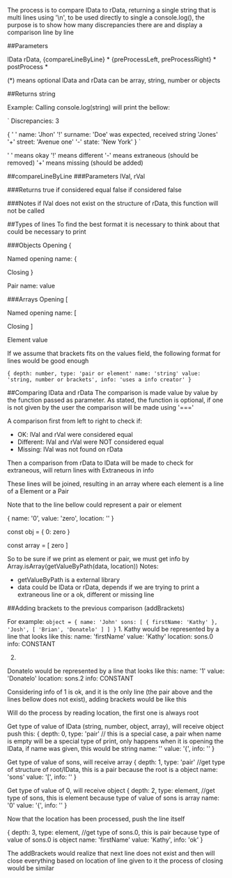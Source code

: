 The process is to compare lData to rData, returning a single string that is multi lines using '\n', to be used directly to single a console.log(), the purpose is to show how many discrepancies there are and display a comparison line by line

##Parameters

lData
rData,
{compareLineByLine} *
{preProcessLeft, preProcessRight} *
postProcess *

(*) means optional
lData and rData can be array, string, number or objects

##Returns
string

Example: 
Calling console.log(string) will print the bellow:

`
Discrepancies: 3

{
	' ' name: 'Jhon'
	'!' surname: 'Doe' was expected, received string 'Jones'
	'+' street: 'Avenue one'
	'-' state: 'New York'
}
`

' ' means okay
'!' means different
'-' means extraneous (should be removed)
'+' means missing (should be added)



##compareLineByLine
###Parameters
 lVal, rVal

###Returns
true if considered equal
false if considered false

###Notes
if lVal does not exist on the structure of rData, this function will not be called

##Types of lines
To find the best format it is necessary to think about that could be necessary to print

###Objects
Opening
	{

Named opening
	name: {

Closing
	}

Pair
 name: value

###Arrays
Opening
	[

Named opening 
	name: [

Closing
	]

Element
 value

If we assume that brackets fits on the values field, the following format for lines would be good enough

`
{
	depth: number,
	type: 'pair or element'
	name: 'string'
	value: 'string, number or brackets',
	info: 'uses a info creator'
}
`

##Comparing lData and rData
The comparison is made value by value by the function passed as parameter.
As stated, the function is optional, if one is not given by the user the comparison will be made using '==='

A comparison first from left to right to check if:
- OK: lVal and rVal were considered equal
- Different: lVal and rVal were NOT considered equal
- Missing: lVal was not found on rData

Then a comparison from rData to lData will be made to check for extraneous, will return lines with Extraneous in info

These lines will be joined, resulting in an array where each element is a line of a Element or a Pair

Note that to the line bellow could represent a pair or element

{
	name: '0',
	value: 'zero',
	location: ''
}

const obj = {
	0: zero
}

const array = [
	zero
]

So to be sure if we print as element or pair, we must get info by Array.isArray(getValueByPath(data, location))
Notes:
- getValueByPath is a external library
- data could be lData or rData, depends if we are trying to print a extraneous line or a ok, different or missing line


##Adding brackets to the previous comparison (addBrackets)

For example:
`
object = {
	name: 'John'
	sons: [
		{
			firstName: 'Kathy'
		},
		'Josh',
		[
			'Brian',
			'Donatelo'
		]
	]
}
`
1.
 Kathy would be represented by a line that looks like this:
 name: 'firstName' 
 value: 'Kathy'
 location:  sons.0
 info: CONSTANT

2.
 Donatelo would be represented by a line that looks like this:
 name: '1' 
 value: 'Donatelo'
 location: sons.2
 info: CONSTANT

Considering info of 1 is ok, and it is the only line (the pair above and the lines bellow does not exist), adding brackets would be like this

Will do the process by reading location, the first one is always root

Get type of value of lData (string, number, object, array), will receive object
push this:
{
	depth: 0,
	type: 'pair' // this is a special case, a pair when name is empty will be a special type of print, only happens when it is opening the lData, if name was given, this would be string
	name: ''
	value: '{',
	info: ''
}

Get type of value of sons, will receive array
{
	depth: 1,
	type: 'pair' //get type of structure of root/lData, this is a pair because the root is a object
	name: 'sons'
	value: '[',
	info: ''
}

Get type of value of 0, will receive object
{
	depth: 2,
	type: element, //get type of sons, this is element because type of value of sons is array
	name: '0'
	value: '{',
	info: ''
}

Now that the location has been processed, push the line itself

{
	depth: 3,
	type: element, //get type of sons.0, this is pair because type of value of sons.0 is object
	name: 'firstName'
	value: 'Kathy',
	info: 'ok'
}	

The addBrackets would realize that next line does not exist and then will close everything based on location of line given to it 
the process of closing would be similar 


